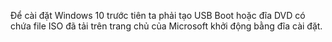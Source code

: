 Để cài đặt Windows 10 trước tiên ta phải tạo USB Boot hoặc đĩa DVD có chứa file ISO đã tải trên trang chủ của Microsoft khởi động bằng đĩa cài đặt.

